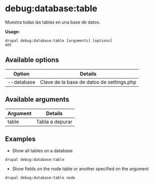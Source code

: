 # debug:database:table
Muestra todas las tablas en una base de datos.

**Usage:**
```
drupal debug:database:table [arguments] [options]
ddt
```

## Available options
Option | Details
-------|-------------
--database | Clave de la base de datos de settings.php

## Available arguments
Argument | Details
---------|-------------
table | Tabla a depurar

## Examples
* Show all tables on a database
```
drupal debug:database:table
```
* Show fields on the node table or another specified on the argument
```
drupal debug:database:table node
```

